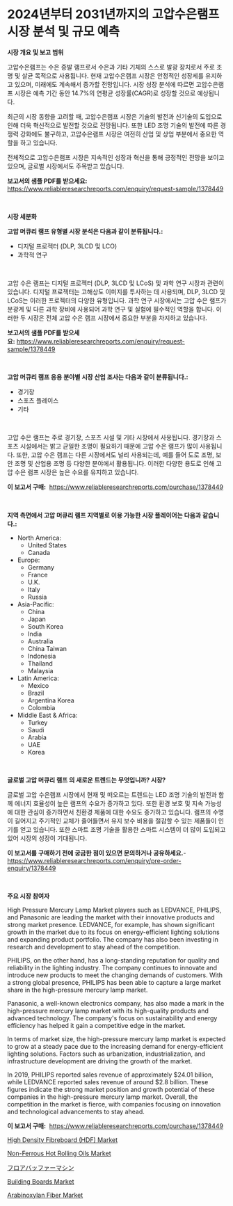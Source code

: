 <p><h1>2024년부터 2031년까지의 고압수은램프 시장 분석 및 규모 예측</h1></p><p><strong>시장 개요 및 보고 범위</strong></p>
<p><p>고압수은램프는 수은 증발 램프로서 수은과 기타 기체의 스스로 발광 장치로서 주로 조명 및 살균 목적으로 사용됩니다. 현재 고압수은램프 시장은 안정적인 성장세를 유지하고 있으며, 미래에도 계속해서 증가할 전망입니다. 시장 성장 분석에 따르면 고압수은램프 시장은 예측 기간 동안 14.7%의 연평균 성장률(CAGR)로 성장할 것으로 예상됩니다. </p><p>최근의 시장 동향을 고려할 때, 고압수은램프 시장은 기술의 발전과 신기술의 도입으로 인해 더욱 혁신적으로 발전할 것으로 전망됩니다. 또한 LED 조명 기술의 발전에 따른 경쟁력 강화에도 불구하고, 고압수은램프 시장은 여전히 산업 및 상업 부분에서 중요한 역할을 하고 있습니다.</p><p>전체적으로 고압수은램프 시장은 지속적인 성장과 혁신을 통해 긍정적인 전망을 보이고 있으며, 글로벌 시장에서도 주목받고 있습니다.</p></p>
<p><strong>보고서의 샘플 PDF를 받으세요:</strong> <a href="https://www.reliableresearchreports.com/enquiry/request-sample/1378449">https://www.reliableresearchreports.com/enquiry/request-sample/1378449</a></p>
<p>&nbsp;</p>
<p><strong>시장 세분화</strong></p>
<p><strong>고압 머큐리 램프 유형별 시장 분석은 다음과 같이 분류됩니다.:</strong></p>
<p><ul><li>디지털 프로젝터 (DLP, 3LCD 및 LCO)</li><li>과학적 연구</li></ul></p>
<p>&nbsp;</p>
<p><p>고압 수은 램프는 디지털 프로젝터 (DLP, 3LCD 및 LCoS) 및 과학 연구 시장과 관련이 있습니다. 디지털 프로젝터는 고해상도 이미지를 투사하는 데 사용되며, DLP, 3LCD 및 LCoS는 이러한 프로젝터의 다양한 유형입니다. 과학 연구 시장에서는 고압 수은 램프가 분광계 및 다른 과학 장비에 사용되어 과학 연구 및 실험에 필수적인 역할을 합니다. 이러한 두 시장은 전체 고압 수은 램프 시장에서 중요한 부분을 차지하고 있습니다.</p></p>
<p><strong>보고서의 샘플 PDF를 받으세요:</strong>&nbsp;<a href="https://www.reliableresearchreports.com/enquiry/request-sample/1378449">https://www.reliableresearchreports.com/enquiry/request-sample/1378449</a></p>
<p>&nbsp;</p>
<p><strong> 고압 머큐리 램프 응용 분야별 시장 산업 조사는 다음과 같이 분류됩니다.:</strong></p>
<p><ul><li>경기장</li><li>스포츠 플레이스</li><li>기타</li></ul></p>
<p>&nbsp;</p>
<p><p>고압 수은 램프는 주로 경기장, 스포츠 시설 및 기타 시장에서 사용됩니다. 경기장과 스포츠 시설에서는 밝고 균일한 조명이 필요하기 때문에 고압 수은 램프가 많이 사용됩니다. 또한, 고압 수은 램프는 다른 시장에서도 널리 사용되는데, 예를 들어 도로 조명, 보안 조명 및 산업용 조명 등 다양한 분야에서 활용됩니다. 이러한 다양한 용도로 인해 고압 수은 램프 시장은 높은 수요를 유지하고 있습니다.</p></p>
<p><strong>이 보고서 구매:</strong>&nbsp; <a href="https://www.reliableresearchreports.com/purchase/1378449">https://www.reliableresearchreports.com/purchase/1378449</a></p>
<p>&nbsp;</p>
<p><strong>지역 측면에서 고압 머큐리 램프 지역별로 이용 가능한 시장 플레이어는 다음과 같습니다.:</strong></p>
<p><ul>
    <li>
        North America:
        <ul>
            <li>United States</li>
            <li>Canada</li>
        </ul>
    </li>
    <li>
        Europe:
        <ul>
            <li>Germany</li>
            <li>France</li>
            <li>U.K.</li>
            <li>Italy</li>
            <li>Russia</li>
        </ul>
    </li>
    <li>
        Asia-Pacific:
        <ul>
            <li>China</li>
            <li>Japan</li>
            <li>South Korea</li>
            <li>India</li>
            <li>Australia</li>
            <li>China Taiwan</li>
            <li>Indonesia</li>
            <li>Thailand</li>
            <li>Malaysia</li>
        </ul>
    </li>
    <li>
        Latin America:
        <ul>
            <li>Mexico</li>
            <li>Brazil</li>
            <li>Argentina Korea</li>
            <li>Colombia</li>
        </ul>
    </li>
    <li>
        Middle East & Africa:
        <ul>
            <li>Turkey</li>
            <li>Saudi</li>
            <li>Arabia</li>
            <li>UAE</li>
            <li>Korea</li>
        </ul>
    </li>
    </ul></p>
<p>&nbsp;</p>
<p><strong>글로벌 고압 머큐리 램프 의 새로운 트렌드는 무엇입니까? 시장?</strong></p>
<p><p>글로벌 고압 수은램프 시장에서 현재 및 떠오르는 트렌드는 LED 조명 기술의 발전과 함께 에너지 효율성이 높은 램프의 수요가 증가하고 있다. 또한 환경 보호 및 지속 가능성에 대한 관심이 증가하면서 친환경 제품에 대한 수요도 증가하고 있습니다. 램프의 수명이 길어지고 주기적인 교체가 줄어들면서 유지 보수 비용을 절감할 수 있는 제품들이 인기를 얻고 있습니다. 또한 스마트 조명 기술을 활용한 스마트 시스템이 더 많이 도입되고 있어 시장의 성장이 기대됩니다.</p></p>
<p><strong>이 보고서를 구매하기 전에 궁금한 점이 있으면 문의하거나 공유하세요.</strong>- <a href="https://www.reliableresearchreports.com/enquiry/pre-order-enquiry/1378449">https://www.reliableresearchreports.com/enquiry/pre-order-enquiry/1378449</a></p>
<p>&nbsp;</p>
<p><strong>주요 시장 참여자</strong></p>
<p><p>High Pressure Mercury Lamp Market players such as LEDVANCE, PHILIPS, and Panasonic are leading the market with their innovative products and strong market presence. LEDVANCE, for example, has shown significant growth in the market due to its focus on energy-efficient lighting solutions and expanding product portfolio. The company has also been investing in research and development to stay ahead of the competition.</p><p>PHILIPS, on the other hand, has a long-standing reputation for quality and reliability in the lighting industry. The company continues to innovate and introduce new products to meet the changing demands of customers. With a strong global presence, PHILIPS has been able to capture a large market share in the high-pressure mercury lamp market.</p><p>Panasonic, a well-known electronics company, has also made a mark in the high-pressure mercury lamp market with its high-quality products and advanced technology. The company's focus on sustainability and energy efficiency has helped it gain a competitive edge in the market.</p><p>In terms of market size, the high-pressure mercury lamp market is expected to grow at a steady pace due to the increasing demand for energy-efficient lighting solutions. Factors such as urbanization, industrialization, and infrastructure development are driving the growth of the market.</p><p>In 2019, PHILIPS reported sales revenue of approximately $24.01 billion, while LEDVANCE reported sales revenue of around $2.8 billion. These figures indicate the strong market position and growth potential of these companies in the high-pressure mercury lamp market. Overall, the competition in the market is fierce, with companies focusing on innovation and technological advancements to stay ahead.</p></p>
<p><strong>이 보고서 구매:</strong>&nbsp;&nbsp;<a href="https://www.reliableresearchreports.com/purchase/1378449">https://www.reliableresearchreports.com/purchase/1378449</a></p>
<p><p><a href="https://issuu.com/reportprime-2/docs/high-density-fibreboard-hdf-market-size-2030.pptx">High Density Fibreboard (HDF) Market</a></p><p><a href="https://ivy-potential-64b.notion.site/Non-Ferrous-Hot-Rolling-Oils-Market-Dynamics-2024-2031-Also-about-Its-Market-Trends-Projections-a-87122c0889a64c0a976456e797b99260">Non-Ferrous Hot Rolling Oils Market</a></p><p><a href="https://github.com/dzy793153605/Market-Research-Report-List-1/blob/main/3204706849.md">フロアバッファーマシン</a></p><p><a href="https://issuu.com/reportprime-2/docs/building-boards-market-size-2030.pptx">Building Boards Market</a></p><p><a href="https://view.publitas.com/reportprime-1/global-arabinoxylan-fiber-market-by-types-applications-and-major-players-with-regional-growth-rate-analysis-and-development-situation-from-2024-to-2031/">Arabinoxylan Fiber Market</a></p></p>
